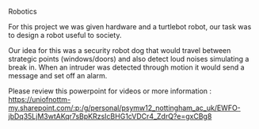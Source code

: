 Robotics

For this project we was given hardware and a turtlebot robot, our task was to design a robot useful to society.

Our idea for this was a security robot dog that would travel between strategic points (windows/doors) and also detect loud noises simulating a break in. When an intruder was detected through motion it would send a message and set off an alarm.

Please review this powerpoint for videos or more information : https://uniofnottm-my.sharepoint.com/:p:/g/personal/psymw12_nottingham_ac_uk/EWFO-jbDq35LjM3wtAKqr7sBpKRzsIcBHG1cVDCr4_ZdrQ?e=gxCBg8
